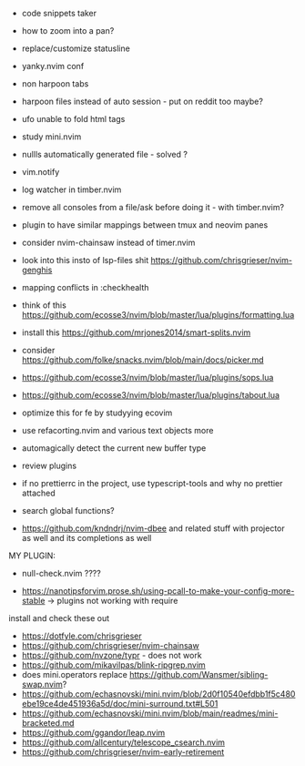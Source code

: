 - code snippets taker
- how to zoom into a pan?
- replace/customize statusline
- yanky.nvim conf
- non harpoon tabs
- harpoon files instead of auto session - put on reddit too maybe?
- ufo unable to fold html tags
- study mini.nvim
- nullls automatically generated file - solved ?
- vim.notify
- log watcher in timber.nvim
- remove all consoles from a file/ask before doing it - with timber.nvim?
- plugin to have similar mappings between tmux and neovim panes
- consider nvim-chainsaw instead of timer.nvim
- look into this insto of lsp-files shit https://github.com/chrisgrieser/nvim-genghis
- mapping conflicts in :checkhealth
- think of this https://github.com/ecosse3/nvim/blob/master/lua/plugins/formatting.lua
- install this https://github.com/mrjones2014/smart-splits.nvim
- consider https://github.com/folke/snacks.nvim/blob/main/docs/picker.md
- https://github.com/ecosse3/nvim/blob/master/lua/plugins/sops.lua
- https://github.com/ecosse3/nvim/blob/master/lua/plugins/tabout.lua
- optimize this for fe by studyying ecovim
- use refacorting.nvim and various text objects more
- automagically detect the current new buffer type
- review plugins
- if no prettierrc in the project, use typescript-tools and why no prettier attached
- search global functions?

- https://github.com/kndndrj/nvim-dbee and related stuff with projector as well and its completions as well

MY PLUGIN:
- null-check.nvim ????

<!-- articles -->
- https://nanotipsforvim.prose.sh/using-pcall-to-make-your-config-more-stable -> plugins not working with require

install and check these out
- https://dotfyle.com/chrisgrieser
- https://github.com/chrisgrieser/nvim-chainsaw
- https://github.com/nvzone/typr - does not work
- https://github.com/mikavilpas/blink-ripgrep.nvim
- does mini.operators replace https://github.com/Wansmer/sibling-swap.nvim?
- https://github.com/echasnovski/mini.nvim/blob/2d0f10540efdbb1f5c480ebe19ce4de451936a5d/doc/mini-surround.txt#L501
- https://github.com/echasnovski/mini.nvim/blob/main/readmes/mini-bracketed.md
- https://github.com/ggandor/leap.nvim
- https://github.com/allcentury/telescope_csearch.nvim
- https://github.com/chrisgrieser/nvim-early-retirement
